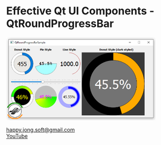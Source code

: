 # Effective Qt UI Components - QtRoundProgressBar

<img src="https://github.com/happyjongsoft/QT_UI_COMPONENTS/blob/master/04_QtRoundProgressBar/screenshot.png?raw=true" width="400"/>

[happy.jong.soft@gmail.com](mailto:happy.jong.soft@gmail.com) \
[YouTube](https://www.youtube.com/channel/UCzcpR2jPKBYXvKFp6kBMdGA)